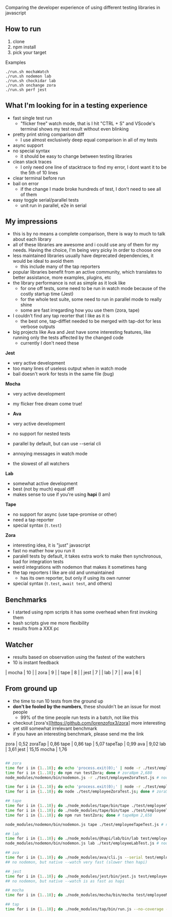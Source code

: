 Comparing the developer experience of using different testing libraries in javascript

## How to run
1) clone
2) npm install
3) pick your target

Examples
```
./run.sh mochaWatch
./run.sh nodemon lab
./run.sh chockidar lab
./run.sh onchange zora
./run.sh perf jest
```

## What I'm looking for in a testing experience

- fast single test run
  - "flicker free" watch mode, that is I hit "CTRL + S" and VScode's terminal shows my test result without even blinking
- pretty print string comparison diff
  - I use almost exclusively deep equal comparison in all of my tests
- async support
- no special syntax
  - it should be easy to change between testing libraries
- clean stack traces
  - I only need one line of stacktrace to find my error, I dont want it to be the 5th of 10 lines
- clear terminal before run
- bail on error
  - if the change I made broke hundreds of test, I don't need to see all of them
- easy toggle serial/parallel tests
  - unit run in parallel, e2e in serial


## My impressions

- this is by no means a complete comparison, there is way to much to talk about each library
- all of these libraries are awesome and i could use any of them for my needs. Having the choice, I'm being very picky In order to choose one
- less maintained libraries usually have deprecated dependencies, it would be ideal to avoid them
  - this include many of the tap reporters
- popular libraries benefit from an active community, which translates to better assistance, more examples, plugins, etc
- the library performance is not as simple as it look like
  - for one off tests, some need to be run in watch mode because of the costly startup time (Jest)
  - for the whole test suite, some need to run in parallel mode to really shine
  - some are fast irregarding how you use them (zora, tape)
- I couldn't find any tap reorter that I like as it is
  - the best one, tap-difflet needed to be merged with tap-dot for less verbose outputs
- big projects like Ava and Jest have some interesting features, like running only the tests affected by the changed code
  - currently I don't need these

**Jest**
- very active development
- too many lines of useless output when in watch mode
- bail doesn't work for tests in the same file (bug)

**Mocha**
- very active development
- my flicker free dream come true!

- **Ava**
- very active development
- no support for nested tests
- parallel by default, but can use --serial cli
- annoying messages in watch mode
- the slowest of all watchers

**Lab**
- somewhat active development
- best (not by much) equal diff
- makes sense to use if you're using **hapi** (I am)

**Tape**
- no support for async (use tape-promise or other)
- need a tap reporter
- special syntax (`t.test`)

**Zora**
- interesting idea, it is "just" javascript
- fast no mather how you run it
- paralell tests by default, it takes extra work to make then synchronous, bad for integration tests
- weird integrations with nodemon that makes it sometimes hang
- the tap reporters I like are old and unmaintained
  - has its own reporter, but only if using its own runner
- special syntax (`t.test`, `await test`, and others)

## Benchmarks

- I started using npm scripts it has some overhead when first invoking them
- bash scripts give me more flexibility
- results from a XXX pc

## Watcher

- results based on observation using the fastest of the watchers
- 10 is instant feedback

| mocha    | 10 |
| zora     |  9 |
| tape     |  8 |
| jest     |  7 |
| lab      |  7 |
| ava      |  6 |

## From ground up

- the time to run 10 tests from the ground up
- **don't be fooled by the numbers**, these shouldn't be an issue for most people
  - 99% of the time people run tests in a batch, not like this
- checkout [zora's][https://github.com/lorenzofox3/zora] more interesting yet still somewhat irrelevant benchmark
- if you have an interesting benchmark, please send me the link

zora     |  0,52
zoraTap  |  0,86
tape     |  0,86
tap      |  5,07
tapeTap  |  0,99
ava      |  9,02
lab      |  3,61
jest     | 15,15
mocha    |  1,76



```sh

## zora
time for i in {1..10}; do echo 'process.exit(0);' | node -r ./test/employeeZoraTest.js; done # zora 0,524
time for i in {1..10}; do npm run testZora; done # zoraNpm 2,680
node_modules/nodemon/bin/nodemon.js -r ./test/employeeZoraTest.js # nodemon nearly instant

time for i in {1..10}; do echo 'process.exit(0);' | node -r ./test/employeeZoraTest.js | tap-summary; done # zoraTap 0,861
time for i in {1..10}; do node ./test/employeeZoraTest.js; done # zoraSingle 0,554

## tape
time for i in {1..10}; do ./node_modules/tape/bin/tape ./test/employeeTapeTest.js; done # tape 0,869
time for i in {1..10}; do ./node_modules/tape/bin/tape ./test/employeeTapeTest.js | tap-summary; done # tapeTap 0,997
time for i in {1..10}; do npm run testZora; done # tapeNpm 2,658

node_modules/nodemon/bin/nodemon.js tape ./test/employeeTapeTest.js # nodemon slighty slower then zora

## lab
time for i in {1..10}; do ./node_modules/@hapi/lab/bin/lab test/employeeLabTest.js; done # lab 3,616
node_modules/nodemon/bin/nodemon.js lab ./test/employeeLabTest.js # nodemon slighty slower then tape

## ava
time for i in {1..10}; do ./node_modules/ava/cli.js --serial test/employeeAvaTest.js; done # ava 9,062
## no nodemon, but native --watch very fast (slower then hapi)

## jest
time for i in {1..10}; do ./node_modules/jest/bin/jest.js test/employeeJest.test.js; done # jest 15,153
## no nodemon, but native --watch is as fast as hapi

## mocha
time for i in {1..10}; do ./node_modules/mocha/bin/mocha test/employeeMochaTest.js; done # mocha 1,762

## tap
time for i in {1..10}; do ./node_modules/tap/bin/run.js --no-coverage --reporter silent ./test/employeeTapTest.js; done # tape 5,076

 ```

